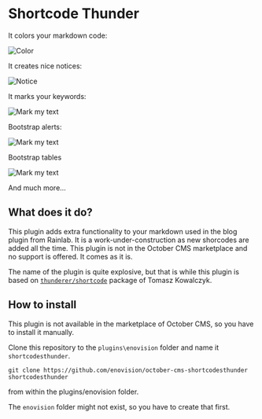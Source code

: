 # Shortcode Thunder #

It colors your markdown code:

![Color](../master/screenshots/sh_00510.png)

It creates nice notices:

![Notice](../master/screenshots/sh_00511.png)

It marks your keywords:

![Mark my text](../master/screenshots/sh_00512.png)

Bootstrap alerts:

![Mark my text](../master/screenshots/sh_00513.png)

Bootstrap tables

![Mark my text](../master/screenshots/sh_00514.png)

And much more...

## What does it do?
This plugin adds extra functionality to your markdown used in the blog plugin from Rainlab.
It is a work-under-construction as new shorcodes are added all the time. This plugin is not in the October CMS marketplace
and no support is offered. It comes as it is.

The name of the plugin is quite explosive, but that is while this plugin is based on [`thunderer/shortcode`](https://github.com/thunderer/Shortcode)
package of Tomasz Kowalczyk.

## How to install
This plugin is not available in the marketplace of October CMS, so you have to install it manually.

Clone this repository to the `plugins\enovision` folder and name it `shortcodesthunder`.

```
git clone https://github.com/enovision/october-cms-shortcodesthunder shortcodesthunder
```

from within the plugins/enovision folder.

The `enovision` folder might not exist, so you have to create that first.
